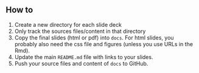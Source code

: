 ## How to

1. Create a new directory for each slide deck
2. Only track the sources files/content in that directory
3. Copy the final slides (html or pdf) into `docs`. For html slides,
   you probably also need the css file and figures (unless you use
   URLs in the Rmd).
4. Update the main `README.md` file with links to your slides.
5. Push your source files and content of `docs` to GitHub.
